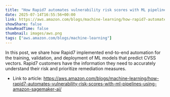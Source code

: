 ```yaml
---
title: "How Rapid7 automates vulnerability risk scores with ML pipelines using Amazon SageMaker AI"
date: 2025-07-14T16:55:56+00:00
link: https://aws.amazon.com/blogs/machine-learning/how-rapid7-automates-vulnerability-risk-scores-with-ml-pipelines-using-amazon-sagemaker-ai/
showShare: false
showReadTime: false
thumbnail: images/aws.png
tags: ["aws.amazon.com/blogs/machine-learning"]
---
```

In this post, we share how Rapid7 implemented end-to-end automation for the training, validation, and deployment of ML models that predict CVSS vectors. Rapid7 customers have the information they need to accurately understand their risk and prioritize remediation measures.

- Link to article: https://aws.amazon.com/blogs/machine-learning/how-rapid7-automates-vulnerability-risk-scores-with-ml-pipelines-using-amazon-sagemaker-ai/
